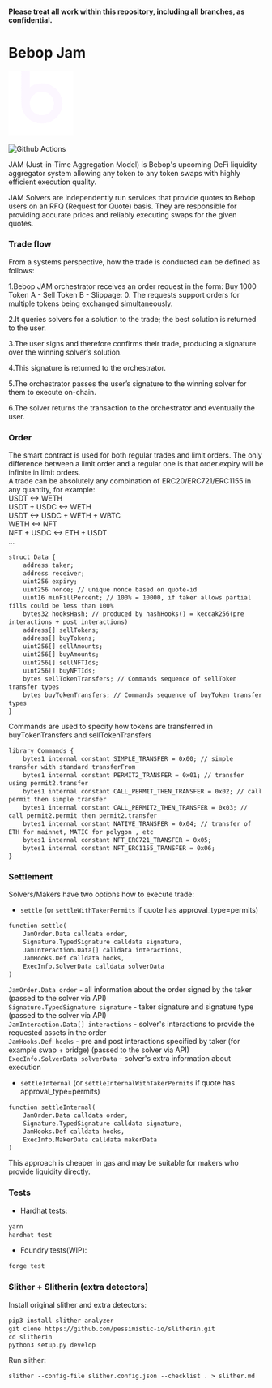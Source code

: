 #### Please treat all work within this repository, including all branches, as confidential.

# Bebop Jam

![Alt text](bebop.gif?raw=true "Title")

![Github Actions](https://github.com/bebop-dex/bebop-jam-contracts/workflows/test/badge.svg)


JAM (Just-in-Time Aggregation Model) is Bebop's upcoming DeFi liquidity aggregator system allowing any token to any token swaps with highly efficient execution quality.

JAM Solvers are independently run services that provide quotes to Bebop users on an RFQ (Request for Quote) basis. They are responsible for providing accurate prices and reliably executing swaps for the given quotes.

### Trade flow
From  a  systems  perspective,  how  the  trade  is conducted can be defined as follows:

1.Bebop  JAM  orchestrator  receives  an  order request in the form: Buy  1000  Token  A  -  Sell  Token  B  - Slippage: 0. The requests support orders for    multiple    tokens    being    exchanged simultaneously.

2.It queries solvers for a solution to the trade; the best solution is returned to the user.

3.The user signs and therefore confirms their trade, producing a signature over the winning solver’s solution.

4.This signature is returned to the orchestrator.

5.The orchestrator passes the user’s signature to the winning solver for them to execute on-chain.

6.The  solver  returns  the  transaction  to  the orchestrator and eventually the user.

### Order
The smart contract is used for both regular trades and limit orders. The only difference between a limit order and a regular one is that order.expiry will be infinite in limit orders. \
A trade can be absolutely any combination of ERC20/ERC721/ERC1155 in any quantity, for example: \
USDT <-> WETH \
USDT + USDC <-> WETH \
USDT <->  USDC + WETH + WBTC \
WETH <-> NFT \
NFT + USDC <-> ETH + USDT \
...
```solidity
struct Data {
    address taker;
    address receiver;
    uint256 expiry;
    uint256 nonce; // unique nonce based on quote-id
    uint16 minFillPercent; // 100% = 10000, if taker allows partial fills could be less than 100%
    bytes32 hooksHash; // produced by hashHooks() = keccak256(pre interactions + post interactions)
    address[] sellTokens;
    address[] buyTokens;
    uint256[] sellAmounts;
    uint256[] buyAmounts;
    uint256[] sellNFTIds;
    uint256[] buyNFTIds;
    bytes sellTokenTransfers; // Commands sequence of sellToken transfer types
    bytes buyTokenTransfers; // Commands sequence of buyToken transfer types
}
```

Commands are used to specify how tokens are transferred in buyTokenTransfers and sellTokenTransfers
```solidity
library Commands {
    bytes1 internal constant SIMPLE_TRANSFER = 0x00; // simple transfer with standard transferFrom
    bytes1 internal constant PERMIT2_TRANSFER = 0x01; // transfer using permit2.transfer
    bytes1 internal constant CALL_PERMIT_THEN_TRANSFER = 0x02; // call permit then simple transfer
    bytes1 internal constant CALL_PERMIT2_THEN_TRANSFER = 0x03; // call permit2.permit then permit2.transfer
    bytes1 internal constant NATIVE_TRANSFER = 0x04; // transfer of ETH for mainnet, MATIC for polygon , etc
    bytes1 internal constant NFT_ERC721_TRANSFER = 0x05;
    bytes1 internal constant NFT_ERC1155_TRANSFER = 0x06;
}
```

### Settlement
Solvers/Makers have two options how to execute trade:
* `settle` (or `settleWithTakerPermits` if quote has approval_type=permits)
```solidity
function settle(
    JamOrder.Data calldata order,
    Signature.TypedSignature calldata signature,
    JamInteraction.Data[] calldata interactions,
    JamHooks.Def calldata hooks,
    ExecInfo.SolverData calldata solverData
)
```
`JamOrder.Data order` - all information about the order signed by the taker (passed to the solver via API) \
`Signature.TypedSignature signature` - taker signature and signature type (passed to the solver via API) \
`JamInteraction.Data[] interactions` - solver's interactions to provide the requested assets in the order \
`JamHooks.Def hooks` - pre and post interactions specified by taker (for example swap + bridge) (passed to the solver via API) \
`ExecInfo.SolverData solverData` - solver's extra information about execution

* `settleInternal` (or `settleInternalWithTakerPermits` if quote has approval_type=permits)
```solidity
function settleInternal(
    JamOrder.Data calldata order,
    Signature.TypedSignature calldata signature,
    JamHooks.Def calldata hooks,
    ExecInfo.MakerData calldata makerData
)
```
This approach is cheaper in gas and may be suitable for makers who provide liquidity directly. 

### Tests

*  Hardhat tests:
```bash
yarn
hardhat test
```

 *  Foundry tests(WIP): 
```bash
forge test
```

### Slither + Slitherin (extra detectors)

Install original slither and extra detectors:
```shell
pip3 install slither-analyzer
git clone https://github.com/pessimistic-io/slitherin.git
cd slitherin
python3 setup.py develop
```
Run slither:
```shell
slither --config-file slither.config.json --checklist . > slither.md
```